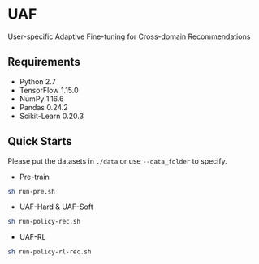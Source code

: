 # UAF

User-specific Adaptive Fine-tuning for Cross-domain Recommendations

## Requirements

- Python 2.7
- TensorFlow 1.15.0
- NumPy 1.16.6
- Pandas 0.24.2
- Scikit-Learn 0.20.3

## Quick Starts

Please put the datasets in `./data` or use `--data_folder` to specify.

- Pre-train

```bash
sh run-pre.sh
```

- UAF-Hard & UAF-Soft

```bash
sh run-policy-rec.sh
```

- UAF-RL

```bash
sh run-policy-rl-rec.sh
```
